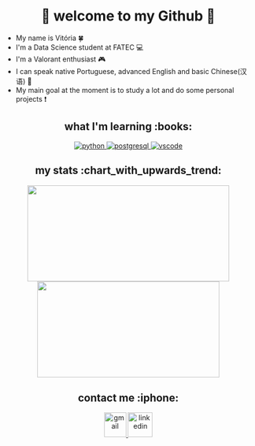 <h1 align="center"/>💚 welcome to my Github 💚</h1>

- My name is Vitória :four_leaf_clover:
- I'm a Data Science student at FATEC :computer:
- I'm a Valorant enthusiast :video_game:
- I can speak native Portuguese, advanced English and basic Chinese(汉语) :star2:
- My main goal at the moment is to study a lot and do some personal projects :exclamation:

 <h2 align="center"/>what I'm learning :books:</h3>
 <p align="center"/>
<a href="https://www.python.org" target="_blank" rel="noreferrer"/> <img src="https://skillicons.dev/icons?i=py" alt="python"/> </a>
<a href="https://www.postgresql.org" target="_blank" rel="noreferrer"/> <img src="https://skillicons.dev/icons?i=postgres" alt="postgresql"/> </a>
<a href="https://code.visualstudio.com" target="_blank" rel="noreferrer"/> <img src="https://skillicons.dev/icons?i=vscode" alt="vscode"/> </a>

 <h2 align="center"/>my stats :chart_with_upwards_trend:</h3>
<div align="center">
<img width="410px" height="195px" src="https://github-readme-stats.vercel.app/api?username=vitoria-csc&show_icons=true&theme=dark&PAT_1">
<img width="370px" height="195px" src="https://github-readme-stats.vercel.app/api/top-langs/?username=vitoria-csc&hide_progress=true&theme=dark&PAT_1">
</div>

 <h2 align="center"/>contact me :iphone:</h3>
  <p align="center"/>
<a href="mailto:vitcscoutinho@gmail.com" target="_blank" rel="noreferrer"/> <img src="https://upload.wikimedia.org/wikipedia/commons/7/7e/Gmail_icon_%282020%29.svg" alt="gmail" width="45" height="50"/> </a>
<a href="https://www.linkedin.com/in/vitoriacoutinho15" target="_blank" rel="noreferrer"/> <img src="https://files.brandlogos.net/svg/PjKl3aKXeF/linkedin-logo-59098z38_brandlogos.net.svg" alt="linkedin" width="50" height="50" /> </a>
</p>
